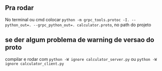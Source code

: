 ## Pra rodar
No terminal ou cmd colocar `python -m grpc_tools.protoc -I. --python_out=. --grpc_python_out=. calculator.proto`, no path do projeto 

## se der algum problema de warning de versao do proto
compilar e rodar com ` python -W ignore calculator_server.py ` ou ` python -W ignore calculator_client.py `
